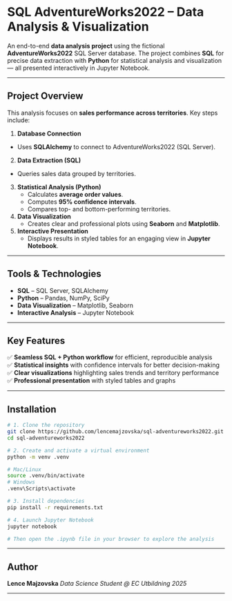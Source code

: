 # SQL AdventureWorks2022 – Data Analysis & Visualization

An end-to-end **data analysis project** using the fictional **AdventureWorks2022** SQL Server database.
The project combines **SQL** for precise data extraction with **Python** for statistical analysis and visualization — all presented interactively in Jupyter Notebook.

---

## Project Overview

This analysis focuses on **sales performance across territories**.
Key steps include:

1. **Database Connection**
- Uses **SQLAlchemy** to connect to AdventureWorks2022 (SQL Server).
2. **Data Extraction (SQL)**
- Queries sales data grouped by territories.
3. **Statistical Analysis (Python)**
   - Calculates **average order values**.
   - Computes **95% confidence intervals**.
   - Compares top- and bottom-performing territories.
4. **Data Visualization**
   - Creates clear and professional plots using **Seaborn** and **Matplotlib**.
5. **Interactive Presentation**
   - Displays results in styled tables for an engaging view in **Jupyter Notebook**.

---

## Tools & Technologies

- **SQL** – SQL Server, SQLAlchemy
- **Python** – Pandas, NumPy, SciPy
- **Data Visualization** – Matplotlib, Seaborn
- **Interactive Analysis** – Jupyter Notebook

---

## Key Features

✅ **Seamless SQL + Python workflow** for efficient, reproducible analysis <br>
✅ **Statistical insights** with confidence intervals for better decision-making <br>
✅ **Clear visualizations** highlighting sales trends and territory performance <br>
✅ **Professional presentation** with styled tables and graphs <br>

---

## Installation

```bash
# 1. Clone the repository
git clone https://github.com/lencemajzovska/sql-adventureworks2022.git
cd sql-adventureworks2022

# 2. Create and activate a virtual environment
python -m venv .venv

# Mac/Linux
source .venv/bin/activate
# Windows
.venv\Scripts\activate

# 3. Install dependencies
pip install -r requirements.txt

# 4. Launch Jupyter Notebook
jupyter notebook

# Then open the .ipynb file in your browser to explore the analysis
```

---

## Author

**Lence Majzovska**
*Data Science Student @ EC Utbildning 2025*

---
